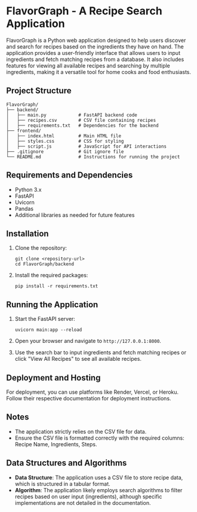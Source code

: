 # FlavorGraph - A Recipe Search Application

FlavorGraph is a Python web application designed to help users discover and search for recipes based on the ingredients they have on hand. The application provides a user-friendly interface that allows users to input ingredients and fetch matching recipes from a database. It also includes features for viewing all available recipes and searching by multiple ingredients, making it a versatile tool for home cooks and food enthusiasts.

## Project Structure

```
FlavorGraph/
├── backend/
│   ├── main.py            # FastAPI backend code
│   ├── recipes.csv        # CSV file containing recipes
│   ├── requirements.txt   # Dependencies for the backend
├── frontend/
│   ├── index.html         # Main HTML file
│   ├── styles.css         # CSS for styling
│   ├── script.js          # JavaScript for API interactions
├── .gitignore             # Git ignore file
└── README.md              # Instructions for running the project
```

## Requirements and Dependencies

- Python 3.x
- FastAPI
- Uvicorn
- Pandas
- Additional libraries as needed for future features

## Installation

1. Clone the repository:
   ```
   git clone <repository-url>
   cd FlavorGraph/backend
   ```

2. Install the required packages:
   ```
   pip install -r requirements.txt
   ```

## Running the Application

1. Start the FastAPI server:
   ```
   uvicorn main:app --reload
   ```

2. Open your browser and navigate to `http://127.0.0.1:8000`.

3. Use the search bar to input ingredients and fetch matching recipes or click "View All Recipes" to see all available recipes.

## Deployment and Hosting

For deployment, you can use platforms like Render, Vercel, or Heroku. Follow their respective documentation for deployment instructions.

## Notes

- The application strictly relies on the CSV file for data.
- Ensure the CSV file is formatted correctly with the required columns: Recipe Name, Ingredients, Steps.

## Data Structures and Algorithms

- **Data Structure**: The application uses a CSV file to store recipe data, which is structured in a tabular format.
- **Algorithm**: The application likely employs search algorithms to filter recipes based on user input (ingredients), although specific implementations are not detailed in the documentation.
